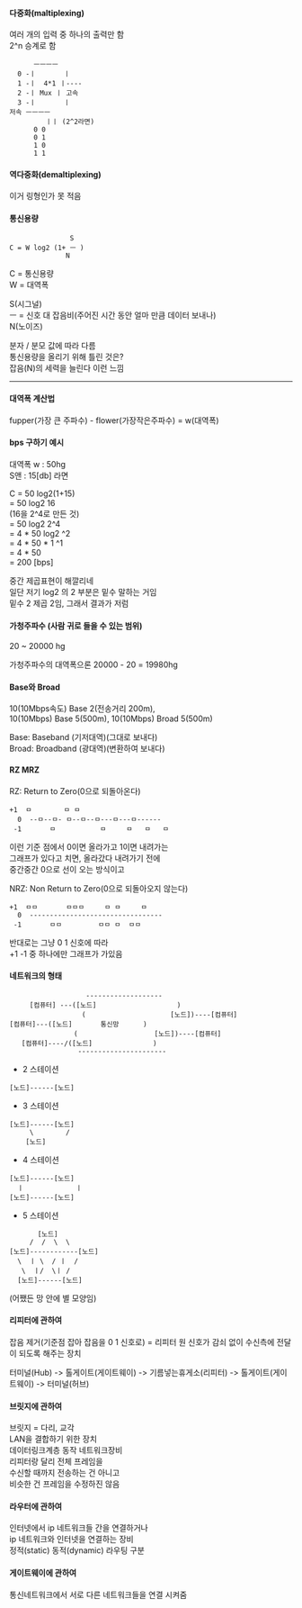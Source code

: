 #### 다중화(maltiplexing) 
여러 개의 입력 중 하나의 출력만 함  
2^n 승계로 함  
```
      ㅡㅡㅡㅡ
  0 -ㅣ       ㅣ
  1 -ㅣ  4*1 ㅣ---- 
  2 -ㅣ Mux ㅣ 고속 
  3 -ㅣ       ㅣ
저속 ㅡㅡㅡㅡ
         ㅣㅣ (2^2라면) 
	  0 0
	  0 1
	  1 0
	  1 1
```

#### 역다중화(demaltiplexing)
이거 링형인가 못 적음 

#### 통신용량 

```
		       S
C = W log2 (1+ ㅡ ) 
		      N 
```
C = 통신용량  
W = 대역폭  
  
S(시그널)  
ㅡ = 신호 대 잡음비(주어진 시간 동안 얼마 만큼 데이터 보내나)  
N(노이즈)  

분자 / 분모 값에 따라 다름  
통신용량을 올리기 위해 틀린 것은?  
잡음(N)의 세력을 늘린다 이런 느낌  

***

#### 대역폭 계산법 
fupper(가장 큰 주파수) - flower(가장작은주파수) = w(대역폭)  
 
#### bps 구하기 예시 
대역폭 w : 50hg   
S앤 : 15[db] 라면  

C = 50 log2(1+15)  
= 50 log2 16  
(16을 2^4로 만든 것)  
= 50 log2  2^4  
= 4 * 50 log2 ^2  
= 4 * 50 * 1 ^1  
= 4 * 50  
= 200 [bps]  

중간 제곱표현이 해깔리네  
일단 저기 log2 의 2 부분은 밑수 말하는 거임  
밑수 2 제곱 2임, 그래서 결과가 저럼  

#### 가청주파수 (사람 귀로 들을 수 있는 범위) 
20 ~ 20000 hg  
  
가청주파수의 대역폭으론 20000 - 20 = 19980hg  
  
#### Base와 Broad 
10(10Mbps속도) Base 2(전송거리 200m),  
10(10Mbps) Base 5(500m), 
10(10Mbps) Broad 5(500m)  
  
Base: Baseband (기저대역)(그대로 보내다)  
Broad: Broadband (광대역)(변환하여 보내다)  
  
#### RZ MRZ 
RZ: Return to Zero(0으로 되돌아온다)  
```
+1  ㅁ        ㅁ ㅁ             
  0  --ㅁ--ㅁ- ㅁ--ㅁ--ㅁ---ㅁ---ㅁ------ 
 -1       ㅁ           ㅁ     ㅁ   ㅁ   ㅁ
```
이런 기준 점에서 0이면 올라가고 1이면 내려가는  
그래프가 있다고 치면, 올라갔다 내려가기 전에  
중간중간 0으로 선이 오는 방식이고  

NRZ: Non Return to Zero(0으로 되돌아오지 않는다)  
``` 
+1  ㅁㅁ       ㅁㅁㅁ     ㅁ ㅁ     ㅁ   
  0  --------------------------------- 
 -1       ㅁㅁ         ㅁㅁ ㅁ  ㅁㅁ
```
반대로는 그냥 0 1 신호에 따라  
+1 -1 중 하나에만 그래프가 가있음  
  
#### 네트워크의 형태 
```
	               -------------------
     [컴퓨터] ---([노드]  		           )
                  (	                    [노드])----[컴퓨터]
[컴퓨터]---([노드]		통신망	     )
                (		            [노드])----[컴퓨터] 
   [컴퓨터]----/([노드]		         )
	             ----------------------
```

- 2 스테이션 
```
[노드]------[노드] 
```

- 3 스테이션 
```
[노드]------[노드] 
     \        /
	[노드]
```

- 4 스테이션 
```
[노드]------[노드] 
  ㅣ             ㅣ
[노드]------[노드] 
```

- 5 스테이션 
```
       [노드]
     /  /  \  \
[노드]------------[노드]  
  \  ㅣ \  / ㅣ  /
   \  ㅣ/  \ㅣ /
  [노드]------[노드] 
```
(어쨌든 망 안에 별 모양임)  
  

#### 리피터에 관하여 
잡음 제거(기준점 잡아 잡음을 0 1 신호로) = 리피터 
원 신호가 감쇠 없이 수신측에 전달이 되도록 해주는 장치  
  
터미널(Hub) -> 톨게이트(게이트웨이) -> 
기름넣는휴게소(리피터) -> 톨게이트(게이트웨이) -> 터미널(허브)  
  
#### 브릿지에 관하여 
브릿지 = 다리, 교각  
LAN을 결합하기 위한 장치  
데이터링크계층 동작 네트워크장비  
리피터랑 달리 전체 프레임을  
수신할 때까지 전송하는 건 아니고  
비슷한 건 프레임을 수정하진 않음  
  
#### 라우터에 관하여 
인터넷에서 ip 네트워크들 간을 연결하거나  
ip 네트워크와 인터넷을 연결하는 장비  
정적(static) 동적(dynamic) 라우팅 구분  

#### 게이트웨이에 관하여 
통신네트워크에서 서로 다른 네트워크들을 연결 시켜줌  

